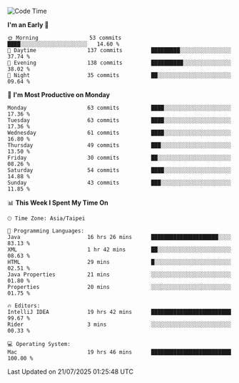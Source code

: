 <!--START_SECTION:waka-->
![Code Time](http://img.shields.io/badge/Code%20Time-2%2C251%20hrs%203%20mins-blue)

**I'm an Early 🐤** 

```text
🌞 Morning                53 commits          ████░░░░░░░░░░░░░░░░░░░░░   14.60 % 
🌆 Daytime                137 commits         █████████░░░░░░░░░░░░░░░░   37.74 % 
🌃 Evening                138 commits         ██████████░░░░░░░░░░░░░░░   38.02 % 
🌙 Night                  35 commits          ██░░░░░░░░░░░░░░░░░░░░░░░   09.64 % 
```
📅 **I'm Most Productive on Monday** 

```text
Monday                   63 commits          ████░░░░░░░░░░░░░░░░░░░░░   17.36 % 
Tuesday                  63 commits          ████░░░░░░░░░░░░░░░░░░░░░   17.36 % 
Wednesday                61 commits          ████░░░░░░░░░░░░░░░░░░░░░   16.80 % 
Thursday                 49 commits          ███░░░░░░░░░░░░░░░░░░░░░░   13.50 % 
Friday                   30 commits          ██░░░░░░░░░░░░░░░░░░░░░░░   08.26 % 
Saturday                 54 commits          ████░░░░░░░░░░░░░░░░░░░░░   14.88 % 
Sunday                   43 commits          ███░░░░░░░░░░░░░░░░░░░░░░   11.85 % 
```


📊 **This Week I Spent My Time On** 

```text
🕑︎ Time Zone: Asia/Taipei

💬 Programming Languages: 
Java                     16 hrs 26 mins      █████████████████████░░░░   83.13 % 
XML                      1 hr 42 mins        ██░░░░░░░░░░░░░░░░░░░░░░░   08.63 % 
HTML                     29 mins             █░░░░░░░░░░░░░░░░░░░░░░░░   02.51 % 
Java Properties          21 mins             ░░░░░░░░░░░░░░░░░░░░░░░░░   01.80 % 
Properties               20 mins             ░░░░░░░░░░░░░░░░░░░░░░░░░   01.75 % 

🔥 Editors: 
IntelliJ IDEA            19 hrs 42 mins      █████████████████████████   99.67 % 
Rider                    3 mins              ░░░░░░░░░░░░░░░░░░░░░░░░░   00.33 % 

💻 Operating System: 
Mac                      19 hrs 46 mins      █████████████████████████   100.00 % 
```


 Last Updated on 21/07/2025 01:25:48 UTC
<!--END_SECTION:waka-->
